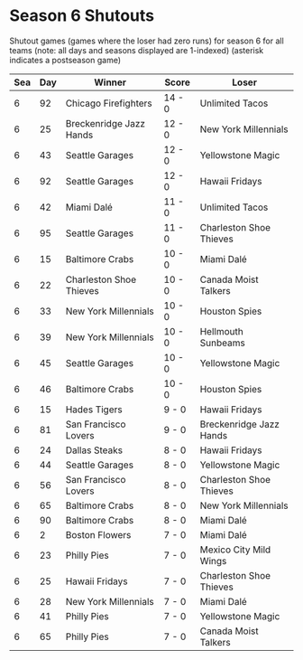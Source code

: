 # Season 6 Shutouts



Shutout games (games where the loser had zero runs) for season 6 for all teams (note: all days and seasons displayed are 1-indexed) (asterisk indicates a postseason game)


| Sea | Day | Winner | Score | Loser | 
| ------ |------ |------ |------ |------ |
| 6 | 92 | Chicago Firefighters | 14 - 0 | Unlimited Tacos | 
| 6 | 25 | Breckenridge Jazz Hands | 12 - 0 | New York Millennials | 
| 6 | 43 | Seattle Garages | 12 - 0 | Yellowstone Magic | 
| 6 | 92 | Seattle Garages | 12 - 0 | Hawaii Fridays | 
| 6 | 42 | Miami Dalé | 11 - 0 | Unlimited Tacos | 
| 6 | 95 | Seattle Garages | 11 - 0 | Charleston Shoe Thieves | 
| 6 | 15 | Baltimore Crabs | 10 - 0 | Miami Dalé | 
| 6 | 22 | Charleston Shoe Thieves | 10 - 0 | Canada Moist Talkers | 
| 6 | 33 | New York Millennials | 10 - 0 | Houston Spies | 
| 6 | 39 | New York Millennials | 10 - 0 | Hellmouth Sunbeams | 
| 6 | 45 | Seattle Garages | 10 - 0 | Yellowstone Magic | 
| 6 | 46 | Baltimore Crabs | 10 - 0 | Houston Spies | 
| 6 | 15 | Hades Tigers | 9 - 0 | Hawaii Fridays | 
| 6 | 81 | San Francisco Lovers | 9 - 0 | Breckenridge Jazz Hands | 
| 6 | 24 | Dallas Steaks | 8 - 0 | Hawaii Fridays | 
| 6 | 44 | Seattle Garages | 8 - 0 | Yellowstone Magic | 
| 6 | 56 | San Francisco Lovers | 8 - 0 | Charleston Shoe Thieves | 
| 6 | 65 | Baltimore Crabs | 8 - 0 | New York Millennials | 
| 6 | 90 | Baltimore Crabs | 8 - 0 | Miami Dalé | 
| 6 | 2 | Boston Flowers | 7 - 0 | Miami Dalé | 
| 6 | 23 | Philly Pies | 7 - 0 | Mexico City Mild Wings | 
| 6 | 25 | Hawaii Fridays | 7 - 0 | Charleston Shoe Thieves | 
| 6 | 28 | New York Millennials | 7 - 0 | Miami Dalé | 
| 6 | 41 | Philly Pies | 7 - 0 | Yellowstone Magic | 
| 6 | 65 | Philly Pies | 7 - 0 | Canada Moist Talkers | 


